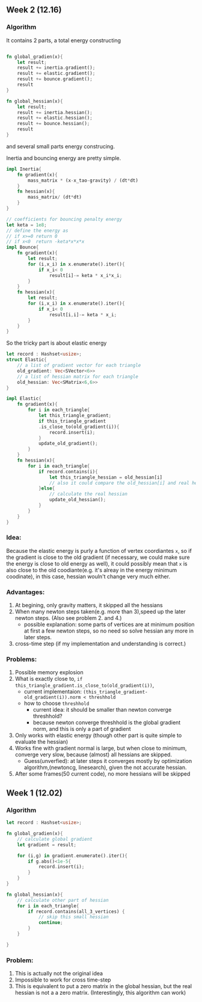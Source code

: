 ## Week 2 (12.16)


### Algorithm
It contains 2 parts, a total energy constructing 
```rust

fn global_gradien(x){
    let result;
    result += inertia.gradient();
    result += elastic.gradient();
    result += bounce.gradient();
    result
}

fn global_hessian(x){
    let result;
    result += inertia.hessian();
    result += elastic.hessian();
    result += bounce.hessian();
    result
}
```
and several small parts energy construcing.

Inertia and bouncing energy are pretty simple.
```rust
impl Inertia{
    fn gradient(x){
        mass_matrix * (x-x_tao-gravity) / (dt*dt) 
    }
    fn hessian(x){
        mass_matrix/ (dt*dt) 
    }
}

// coefficients for bouncing penalty energy
let keta = 1e8;
// define the energy as 
// if x>=0 return 0
// if x<0  return -keta*x*x*x
impl Bounce{
    fn gradient(x){
        let result;
        for (i,x_i) in x.enumerate().iter(){
            if x_i< 0
                result[i]-= keta * x_i*x_i;
        }
    }
    fn hessian(x){
        let result;
        for (i,x_i) in x.enumerate().iter(){
            if x_i< 0
                result[i,i]-= keta * x_i;
        }
    }
}
```
So the tricky part is about elastic energy
```rust
let record : Hashset<usize>;
struct Elastic{
    // a list of gradient vector for each triangle
    old_gradient: Vec<SVector<6>>
    // a list of hessian matrix for each triangle
    old_hessian: Vec<SMatrix<6,6>>
}

impl Elastic{
    fn gradient(x){
        for i in each_triangle{
            let this_triangle_gradient;
            if this_triangle_gradient
            .is_close_to(old_gradient(i)){
                record.insert(i);
            }
            update_old_gradient();
        }
    }
    fn hessian(x){
        for i in each_triangle{
            if record.contains(i){
                let this_triangle_hessian = old_hessian[i]
                // also it could compare the old_hessian[i] and real hessian
            }else{
                // calculate the real hessian
                update_old_hessian();
            }
        }
    }
}
```

### Idea:
Because the elastic energy is purly a function of vertex coordiantes `x`, so if the gradient is close to the old gradient (if necessary, we could make sure the energy is close to old energy as well), it could possibly mean that `x` is also close to the old coodiante(e.g. it's alreay in the energy minimum coodinate), in this case, hessian wouln't change very much either.


### Advantages:
1. At begining, only gravity matters, it skipped all the hessians
2. When many newton steps taken(e.g. more than 3),speed up the later newton steps. (Also see problem 2. and 4.)
    + possible explanation:  some parts of vertices are at minimum position at first a few newton steps, so no need so solve hessian any more in later steps.
3. cross-time step (if my implementation and understanding is correct.)
 

### Problems:
1. Possible memory explosion
2. What is exactly close to, `if this_triangle_gradient.is_close_to(old_gradient(i))`, 
    + current implementaion: `(this_triangle_gradient- old_gradient(i)).norm < threshhold`
    +  how to choose `threshhold`
        +  current idea: it should be smaller than newton converge threshhold?
        + because newton converge threshhold is the global gradient norm, and this is only a part of gradient
3. Only works with elastic energy (though other part is quite simple to evaluate the hessian)
4. Works fine with gradient normal is large, but when close to minimum, converge very slow, because (almost) all hessians are skipped. 
    +  Guess(unverfied): at later steps it converges mostly by optimization algorithm,(newtoncg, linesearch), given the not accurate hessian.
5. After some frames(50 current code), no more hessians will be skipped


## Week 1 (12.02)

### Algorithm
```rust
let record : Hashset<usize>;

fn global_gradien(x){
    // calculate global gradient
    let gradient = result;

    for (i,g) in gradient.enumerate().iter(){
        if g.abs()<1e-5{
            record.insert(i);
        }
    }
}

fn global_hessian(x){
    // calculate other part of hessian
    for i in each_triangle{
        if record.contains(all_3_vertices) {
            // skip this small hessian
            continue;
        }
    }

}
```

### Problem:
1. This is actually not the original idea
2. Impossible to work for cross time-step
3. This is equivalent to put a zero matrix in the global hessian, but the real hessian is not a a zero matrix. (Interestingly, this algorithm can work)